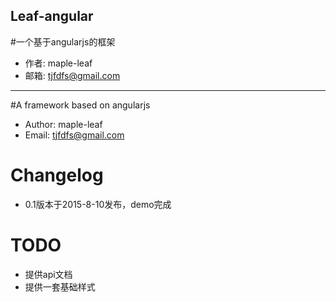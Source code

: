 Leaf-angular
---
#一个基于angularjs的框架

- 作者: maple-leaf
- 邮箱: tjfdfs@gmail.com

---

#A framework based on angularjs

- Author: maple-leaf
- Email: tjfdfs@gmail.com

# Changelog

- 0.1版本于2015-8-10发布，demo完成

# TODO

- 提供api文档
- 提供一套基础样式